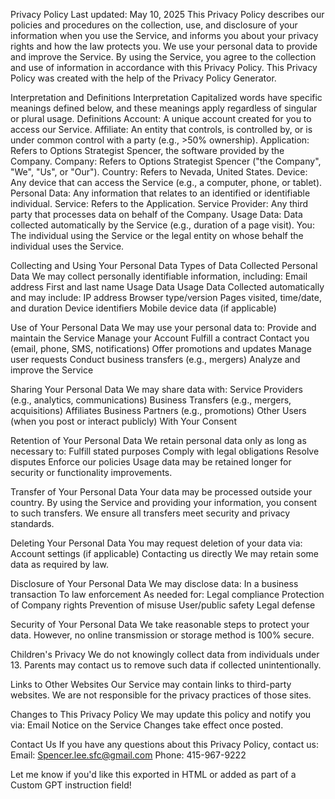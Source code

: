 Privacy Policy
Last updated: May 10, 2025
This Privacy Policy describes our policies and procedures on the collection, use, and disclosure of your information when you use the Service, and informs you about your privacy rights and how the law protects you.
We use your personal data to provide and improve the Service. By using the Service, you agree to the collection and use of information in accordance with this Privacy Policy.
This Privacy Policy was created with the help of the Privacy Policy Generator.

Interpretation and Definitions
Interpretation
Capitalized words have specific meanings defined below, and these meanings apply regardless of singular or plural usage.
Definitions
Account: A unique account created for you to access our Service.
Affiliate: An entity that controls, is controlled by, or is under common control with a party (e.g., >50% ownership).
Application: Refers to Options Strategist Spencer, the software provided by the Company.
Company: Refers to Options Strategist Spencer ("the Company", "We", "Us", or "Our").
Country: Refers to Nevada, United States.
Device: Any device that can access the Service (e.g., a computer, phone, or tablet).
Personal Data: Any information that relates to an identified or identifiable individual.
Service: Refers to the Application.
Service Provider: Any third party that processes data on behalf of the Company.
Usage Data: Data collected automatically by the Service (e.g., duration of a page visit).
You: The individual using the Service or the legal entity on whose behalf the individual uses the Service.

Collecting and Using Your Personal Data
Types of Data Collected
Personal Data
We may collect personally identifiable information, including:
Email address
First and last name
Usage Data
Usage Data
Collected automatically and may include:
IP address
Browser type/version
Pages visited, time/date, and duration
Device identifiers
Mobile device data (if applicable)

Use of Your Personal Data
We may use your personal data to:
Provide and maintain the Service
Manage your Account
Fulfill a contract
Contact you (email, phone, SMS, notifications)
Offer promotions and updates
Manage user requests
Conduct business transfers (e.g., mergers)
Analyze and improve the Service

Sharing Your Personal Data
We may share data with:
Service Providers (e.g., analytics, communications)
Business Transfers (e.g., mergers, acquisitions)
Affiliates
Business Partners (e.g., promotions)
Other Users (when you post or interact publicly)
With Your Consent

Retention of Your Personal Data
We retain personal data only as long as necessary to:
Fulfill stated purposes
Comply with legal obligations
Resolve disputes
Enforce our policies
Usage data may be retained longer for security or functionality improvements.

Transfer of Your Personal Data
Your data may be processed outside your country.
By using the Service and providing your information, you consent to such transfers.
We ensure all transfers meet security and privacy standards.

Deleting Your Personal Data
You may request deletion of your data via:
Account settings (if applicable)
Contacting us directly
We may retain some data as required by law.

Disclosure of Your Personal Data
We may disclose data:
In a business transaction
To law enforcement
As needed for:
Legal compliance
Protection of Company rights
Prevention of misuse
User/public safety
Legal defense

Security of Your Personal Data
We take reasonable steps to protect your data.
However, no online transmission or storage method is 100% secure.

Children's Privacy
We do not knowingly collect data from individuals under 13.
Parents may contact us to remove such data if collected unintentionally.

Links to Other Websites
Our Service may contain links to third-party websites.
We are not responsible for the privacy practices of those sites.

Changes to This Privacy Policy
We may update this policy and notify you via:
Email
Notice on the Service
Changes take effect once posted.

Contact Us
If you have any questions about this Privacy Policy, contact us:
Email: Spencer.lee.sfc@gmail.com
Phone: 415-967-9222

Let me know if you'd like this exported in HTML or added as part of a Custom GPT instruction field!


